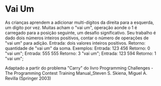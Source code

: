 

# Vai Um

As crianças aprendem a adicionar multi-dígitos da direita para a esquerda, um dígito por vez. Muitas acham o "vai um", operação aonde o 1 é carregado para a posição seguinte, um desafio significativo. 
Seu trabalho é dado dois números inteiros positivos, contar o número de operações de "vai um" para adição. 
Entrada: dois valores inteiros positivos.       Retorno: quantidade de "vai um" da soma. 
Exemplos: 
Entrada: 123 456        Retorno: 0 "vai um"; 
Entrada: 555 555        Retorno: 3 "vai um"; 
Entrada: 123 594        Retorno: 1 "vai um"; 

Adaptado a partir do problema "Carry" do livro Programming Challenges - The Programming Contest Training Manual_Steven S. Skiena, Miguel A. Revilla (Springer 2003)

